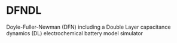 # DFNDL
Doyle-Fuller-Newman (DFN) including a Double Layer capacitance dynamics (DL) electrochemical battery model simulator
